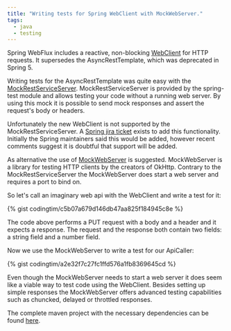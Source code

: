 ```yaml
---
title: "Writing tests for Spring WebClient with MockWebServer."
tags:
  - java
  - testing
---
```


Spring WebFlux includes a reactive, non-blocking [WebClient](https://docs.spring.io/spring/docs/5.1.x/spring-framework-reference/web-reactive.html#webflux-client) for HTTP requests. 
It supersedes the AsyncRestTemplate, which was deprecated in Spring 5.

Writing tests for the AsyncRestTemplate was quite easy with the [MockRestServiceServer](https://docs.spring.io/spring-framework/docs/5.1.x/javadoc-api/org/springframework/test/web/client/MockRestServiceServer.html). 
MockRestServiceServer is provided by the spring-test module and allows testing your code without a running web server.
By using this mock it is possible to send mock responses and assert the request's body or headers.

Unfortunately the new WebClient is not supported by the MockRestServiceServer. 
A [Spring jira ticket](https://jira.spring.io/browse/SPR-15286) exists to add this functionality.
Initially the Spring maintainers said this would be added, however recent comments suggest it is doubtful that support will be added.

As alternative the use of [MockWebServer](https://github.com/square/okhttp#mockwebserver) is suggested. 
MockWebServer is a library for testing HTTP clients by the creators of OkHttp.
Contrary to the MockRestServiceServer the MockWebServer does start a web server and requires a port to bind on.

So let's call an imaginary web api with the WebClient and write a test for it: 

{% gist codingtim/c5b07a679d146db47aa825f184945c8e %}

The code above performs a PUT request with a body and a header and it expects a response.
The request and the response both contain two fields: a string field and a number field.

Now we use the MockWebServer to write a test for our ApiCaller: 

{% gist codingtim/a2e32f7c27fc1ffd576a1fb8369645cd %}

Even though the MockWebServer needs to start a web server it does seem like a viable way to test code using the WebClient.
Besides setting up simple responses the MockWebServer offers advanced testing capabilities such as chuncked, delayed or throttled responses.

The complete maven project with the necessary dependencies can be found [here](https://github.com/codingtim/webclienttest).
